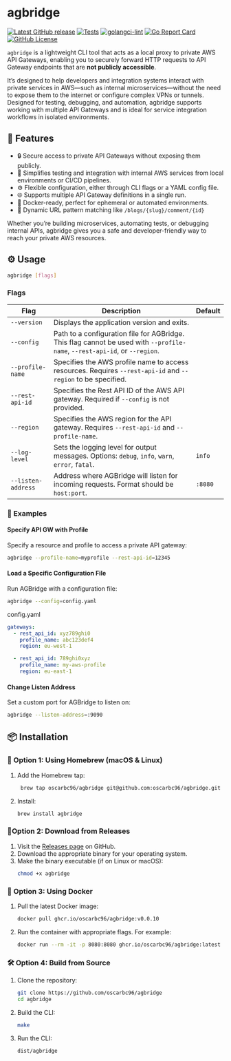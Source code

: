 # agbridge

[![Latest GitHub release](https://img.shields.io/github/release/oscarbc96/agbridge.svg)](https://github.com/oscarbc96/agbridge/releases)
[![Tests](https://github.com/oscarbc96/agbridge/workflows/test/badge.svg)](https://github.com/oscarbc96/agbridge/actions?query=workflow%3A"test")
[![golangci-lint](https://github.com/oscarbc96/agbridge/workflows/golangci-lint/badge.svg)](https://github.com/oscarbc96/agbridge/actions?query=workflow%3A"golangci-lint")
[![Go Report Card](https://goreportcard.com/badge/github.com/oscarbc96/agbridge)](https://goreportcard.com/report/github.com/oscarbc96/agbridge)
[![GitHub License](https://img.shields.io/github/license/oscarbc96/agbridge)](https://github.com/oscarbc96/agbridge/blob/main/LICENSE)

`agbridge` is a lightweight CLI tool that acts as a local proxy to private AWS API Gateways, enabling you to securely forward HTTP requests to API Gateway endpoints that are **not publicly accessible**.

It’s designed to help developers and integration systems interact with private services in AWS—such as internal microservices—without the need to expose them to the internet or configure complex VPNs or tunnels.
Designed for testing, debugging, and automation, agbridge supports working with multiple API Gateways and is ideal for service integration workflows in isolated environments.

## 🚀 Features
- 🔒 Secure access to private API Gateways without exposing them publicly.
- 🧪 Simplifies testing and integration with internal AWS services from local environments or CI/CD pipelines.
- ⚙️ Flexible configuration, either through CLI flags or a YAML config file.
- 🌐 Supports multiple API Gateway definitions in a single run.
- 🐳 Docker-ready, perfect for ephemeral or automated environments.
- 🔄 Dynamic URL pattern matching like `/blogs/{slug}/comment/{id}`

Whether you’re building microservices, automating tests, or debugging internal APIs, agbridge gives you a safe and developer-friendly way to reach your private AWS resources.

## ⚙️ Usage

```bash
agbridge [flags]
```

### Flags

| Flag               | Description                                                                                                                | Default |
|--------------------|----------------------------------------------------------------------------------------------------------------------------|---------|
| `--version`        | Displays the application version and exits.                                                                                |         |
| `--config`         | Path to a configuration file for AGBridge. This flag cannot be used with `--profile-name`, `--rest-api-id`, or `--region`. |         |
| `--profile-name`   | Specifies the AWS profile name to access resources. Requires `--rest-api-id` and `--region` to be specified.               |         |
| `--rest-api-id`    | Specifies the Rest API ID of the AWS API gateway. Required if `--config` is not provided.                                  |         |
| `--region`         | Specifies the AWS region for the API gateway. Requires `--rest-api-id` and `--profile-name`.                               |         |
| `--log-level`      | Sets the logging level for output messages. Options: `debug`, `info`, `warn`, `error`, `fatal`.                            | `info`  |
| `--listen-address` | Address where AGBridge will listen for incoming requests. Format should be `host:port`.                                    | `:8080` |

### 🧪 Examples

#### Specify API GW with Profile
Specify a resource and profile to access a private API gateway:
```bash
agbridge --profile-name=myprofile --rest-api-id=12345
```

#### Load a Specific Configuration File
Run AGBridge with a configuration file:
```bash
agbridge --config=config.yaml
```
config.yaml
```yaml
gateways:
  - rest_api_id: xyz789ghi0
    profile_name: abc123def4
    region: eu-west-1

  - rest_api_id: 789ghi0xyz
    profile_name: my-aws-profile
    region: eu-east-1
```

#### Change Listen Address
Set a custom port for AGBridge to listen on:
```bash
agbridge --listen-address=:9090
```

## 📦 Installation

### 🔧 Option 1: Using Homebrew (macOS & Linux)

1. Add the Homebrew tap:
   ```bash
    brew tap oscarbc96/agbridge git@github.com:oscarbc96/agbridge.git
   ```
2. Install:
   ```bash
   brew install agbridge
   ```

### 🧊Option 2: Download from Releases

1. Visit the [Releases page](https://github.com/oscarbc96/agbridge/releases) on GitHub.
2. Download the appropriate binary for your operating system.
3. Make the binary executable (if on Linux or macOS):
   ```bash
   chmod +x agbridge
   ```

### 🐳 Option 3: Using Docker

1. Pull the latest Docker image:
   ```bash
   docker pull ghcr.io/oscarbc96/agbridge:v0.0.10
   ```
2. Run the container with appropriate flags. For example:
   ```bash
   docker run --rm -it -p 8080:8080 ghcr.io/oscarbc96/agbridge:latest --profile-name=myprofile --rest-api-id=12345 --listen-address=:8080
   ```

### 🛠 Option 4: Build from Source

1. Clone the repository:
   ```bash
   git clone https://github.com/oscarbc96/agbridge
   cd agbridge
   ```
2. Build the CLI:
   ```bash
   make
   ```
3. Run the CLI:
   ```bash
   dist/agbridge
   ```
